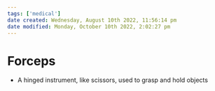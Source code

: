 ```yaml
---
tags: ['medical']
date created: Wednesday, August 10th 2022, 11:56:14 pm
date modified: Monday, October 10th 2022, 2:02:27 pm
---
```


# Forceps
- A hinged instrument, like scissors, used to grasp and hold objects



